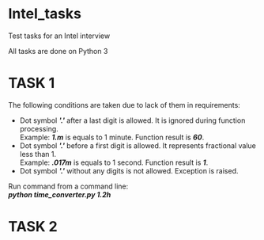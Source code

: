 # Intel_tasks
Test tasks for an Intel interview

All tasks are done on Python 3

# TASK 1
The following conditions are taken due to lack of them in requirements:
+ Dot symbol ___'.'___ after a last digit is allowed. It is ignored during function processing.  
Example: ___1.m___ is equals to 1 minute. Function result is ___60___.
+ Dot symbol ___'.'___ before a first digit is allowed. It represents fractional value less than 1.  
Example: ___.017m___ is equals to 1 second. Function result is ___1___.
+ Dot symbol ___'.'___ without any digits is not allowed. Exception is raised.

Run command from a command line:    
___python time_converter.py 1.2h___

# TASK 2
